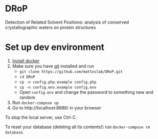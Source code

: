 # DRoP

Detection of Related Solvent Positions: analysis of conserved crystallographic waters on protein structures

# Set up dev environment

1. [Install docker](https://docs.docker.com/install/)
2. Make sure you have [git](https://git-scm.com/) installed and run
    - `git clone https://github.com/mattoslab/DRoP.git`
    - `cd DRoP`
    - `cp -n config.php.example config.php`
    - `cp -n config.env.example config.env`
    - Open `config.env` and change the password to something new and random
3. Run `docker-compose up`
4. Go to http://localhost:8888/ in your browser

To stop the local server, use Ctrl-C.

To reset your database (deleting all its contents!) run
`docker-compose rm database`.
